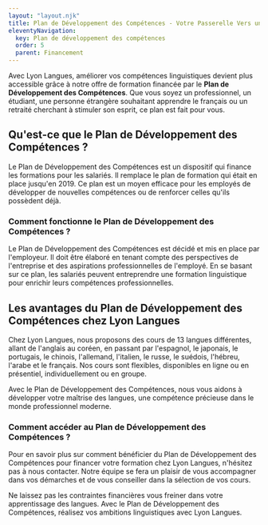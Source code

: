 ```yaml
---
layout: "layout.njk"
title: Plan de Développement des Compétences - Votre Passerelle Vers une Meilleure Maîtrise des Langues
eleventyNavigation:
  key: Plan de développement des compétences
  order: 5
  parent: Financement
---
```


Avec Lyon Langues, améliorer vos compétences linguistiques devient plus accessible grâce à notre offre de formation financée par le **Plan de Développement des Compétences**. Que vous soyez un professionnel, un étudiant, une personne étrangère souhaitant apprendre le français ou un retraité cherchant à stimuler son esprit, ce plan est fait pour vous.

## Qu'est-ce que le Plan de Développement des Compétences ?
Le Plan de Développement des Compétences est un dispositif qui finance les formations pour les salariés. Il remplace le plan de formation qui était en place jusqu'en 2019. Ce plan est un moyen efficace pour les employés de développer de nouvelles compétences ou de renforcer celles qu'ils possèdent déjà.

### Comment fonctionne le Plan de Développement des Compétences ?
Le Plan de Développement des Compétences est décidé et mis en place par l'employeur. Il doit être élaboré en tenant compte des perspectives de l'entreprise et des aspirations professionnelles de l'employé. En se basant sur ce plan, les salariés peuvent entreprendre une formation linguistique pour enrichir leurs compétences professionnelles.

## Les avantages du Plan de Développement des Compétences chez Lyon Langues
Chez Lyon Langues, nous proposons des cours de 13 langues différentes, allant de l'anglais au coréen, en passant par l'espagnol, le japonais, le portugais, le chinois, l'allemand, l'italien, le russe, le suédois, l'hébreu, l'arabe et le français. Nos cours sont flexibles, disponibles en ligne ou en présentiel, individuellement ou en groupe.

Avec le Plan de Développement des Compétences, nous vous aidons à développer votre maîtrise des langues, une compétence précieuse dans le monde professionnel moderne.

### Comment accéder au Plan de Développement des Compétences ?
Pour en savoir plus sur comment bénéficier du Plan de Développement des Compétences pour financer votre formation chez Lyon Langues, n'hésitez pas à nous contacter. Notre équipe se fera un plaisir de vous accompagner dans vos démarches et de vous conseiller dans la sélection de vos cours.

Ne laissez pas les contraintes financières vous freiner dans votre apprentissage des langues. Avec le Plan de Développement des Compétences, réalisez vos ambitions linguistiques avec Lyon Langues.